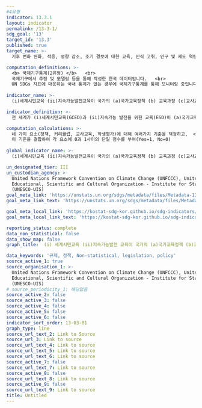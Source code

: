```yaml
---
#4유형
indicator: 13.3.1
layout: indicator
permalink: /13-3-1/
sdg_goal: '13'
target_id: '13.3'
published: true
target_name: >-
  기후 변화 완화, 적응, 영향 감소, 조기 경보에 대한 교육, 인식 고취, 인구 및 제도 역량 개선

computation_definitions: >-
  <b> 국제기구통계(2유형) </b>   <br>
  국제기구에서 추정 및 모델링 등을 통해 작성한 한국 데이터입니다.   <br>
  UN SDGs 지표에 대응하는 국내 통계가 없는 경우에 국제기구통계를 통해 모니터링 중입니다. 
  
indicator_name: >-
  (i)세계시민교육 (ii)지속가능발전교육이 국가의 (a)국가교육정책 (b) 교육과정 (c)교사교육, (d) 학생평가 영역에서 주류화 된 정도(12.8.1/13.3.1과 동일)

indicator_definition: >-
  전 세계가 (i)세계시민교육(GCED)과 (ii)지속가능 발전을 위한 교육(ESD)이 (a)국가교육정책, (b)교육과정, (c)교사교육 (d)학생평가에 주안점을 두고 있는 정도

computation_calculations: >-
  네 가지 요소(정책, 커리큘럽, 교사교육, 학생평가)에 대해 여러가지 기준을 책정하고,  <br> 
  이 기준을 결합하여 각 요소에 0과 1사이의 단일 점수를 부여(Yes=1, No=0)
  
global_indicator_name: >-
  (i)세계시민교육 (ii)지속가능발전교육이 국가의 (a)국가교육정책 (b) 교육과정 (c)교사교육, (d) 학생평가 영역에서 주류화 된 정도(12.8.1/13.3.1과 동일)

un_designated_tier: III
un_custodian_agency: >-
  United Nations Framework Convention on Climate Change (UNFCCC), United Nations
  Educational, Scientific and Cultural Organization - Institute for Statistics
  (UNESCO-UIS)
goal_meta_link: 'https://unstats.un.org/sdgs/metadata/files/Metadata-13-03-01.pdf'
goal_meta_link_text: 'https://unstats.un.org/sdgs/metadata/files/Metadata-13-03-01.pdf'

goal_meta_local_link: 'https://kostat-sdg-kor.github.io/sdg-indicators/public/data/Metadata-13-03-01_KOR.pdf'
goal_meta_local_link_text: 'https://kostat-sdg-kor.github.io/sdg-indicators/public/data/Metadata-13-03-01_KOR.pdf'

reporting_status: complete
data_non_statistical: false
data_show_map: false
graph_title:  (i) 세계시민교육 (ii)지속가능발전 교육이 국가의 (a)국가교육정책 (b)교육과정 (c)교사교육, (d)학생평가에 기여하는 정도

data_keywords: '규제, 정책, Non-statistical, legislation, policy'
source_active_1: true
source_organisation_1: >-
  United Nations Framework Convention on Climate Change (UNFCCC), United Nations
  Educational, Scientific and Cultural Organization - Institute for Statistics
  (UNESCO-UIS)
# source_periodicity_1: 해당없음
source_active_2: false
source_active_3: false
source_active_4: false
source_active_5: false
source_active_6: false
indicator_sort_order: 13-03-01
graph_type: line
source_url_text_2: Link to Source
source_url_3: Link to source
source_url_text_4: Link to source
source_url_text_5: Link to source
source_url_text_6: Link to source
source_active_7: false
source_url_text_7: Link to source
source_active_8: false
source_url_text_8: Link to source
source_active_9: false
source_url_text_9: Link to source
title: Untitled
---
```

